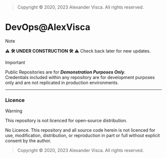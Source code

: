 >Copyright &copy; 2020, 2023 Alexander Visca. All rights reserved.

# DevOps@AlexVisca

> [!NOTE]
> ⚠️ **🛠 UNDER CONSTRUCTION 🛠** ⚠️
> Check back later for new updates.

> [!IMPORTANT]
> Public Repositories are for ***Demonstration Purposes Only***.  
> Credentials included within any repository are for development purposes only and are not replicated in production environments.  

---

### Licence

> [!WARNING]
> This repository is not licenced for open-source distribution.  

No Licence. This repository and all source code herein is not licenced for use, modification, distribution, or reproduction in part or full without explicit consent by the author.

>Copyright &copy; 2020, 2023 Alexander Visca. All rights reserved.
